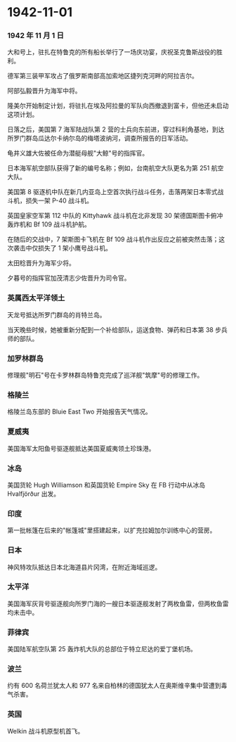 # 1942-11-01

### 1942 年 11 月 1 日

大和号上，驻扎在特鲁克的所有船长举行了一场庆功宴，庆祝圣克鲁斯战役的胜利。

德军第三装甲军攻占了俄罗斯南部高加索地区捷列克河畔的阿拉吉尔。

阿部弘毅晋升为海军中将。

隆美尔开始制定计划，将驻扎在埃及阿拉曼的军队向西撤退到富卡，但他还未启动这项计划。

日落之后，美国第 7 海军陆战队第 2
营的士兵向东前进，穿过科利角基地，到达所罗门群岛瓜达尔卡纳尔岛的梅塔波纳河，调查所报告的日军活动。

龟井义雄大佐被任命为潜艇母舰"大鲸"号的指挥官。

日本海军航空部队获得了新的编号名称；例如，台南航空大队更名为第 251
航空大队。

美国第 8
驱逐机中队在新几内亚岛上空首次执行战斗任务，击落两架日本零式战斗机，损失一架
P-40 战斗机。

英国皇家空军第 112 中队的 Kittyhawk 战斗机在北非发现 30
架德国斯图卡俯冲轰炸机和 Bf 109 战斗机护航。

在随后的交战中，7 架斯图卡飞机在 Bf 109
战斗机作出反应之前被突然击落；这次袭击中仅损失了 1 架小鹰号战斗机。

太田稔晋升为海军少将。

夕暮号的指挥官加茂清志少佐晋升为司令官。

### 英属西太平洋领土

天龙号抵达所罗门群岛的肖特兰岛。

当天晚些时候，她被重新分配到一个补给部队，运送食物、弹药和日本第 38
步兵师的部队。

### 加罗林群岛

修理舰"明石"号在卡罗林群岛特鲁克完成了巡洋舰"筑摩"号的修理工作。

### 格陵兰

格陵兰岛东部的 Bluie East Two 开始报告天气情况。

### 夏威夷

美国海军太阳鱼号驱逐舰抵达美国夏威夷领土珍珠港。

### 冰岛

美国货轮 Hugh Williamson 和英国货轮 Empire Sky 在 FB 行动中从冰岛
Hvalfjörður 出发。

### 印度

第一批帐篷在后来的"帐篷城"里搭建起来，以扩充拉姆加尔训练中心的营房。

### 日本

神风特攻队抵达日本北海道县片冈湾，在附近海域巡逻。

### 太平洋

美国海军灰背号驱逐舰向所罗门海的一艘日本驱逐舰发射了两枚鱼雷，但两枚鱼雷均未击中。

### 菲律宾

美国陆军航空队第 25 轰炸机大队的总部位于特立尼达的爱丁堡机场。

### 波兰

约有 600 名荷兰犹太人和 977
名来自柏林的德国犹太人在奥斯维辛集中营遭到毒气杀害。

### 英国

Welkin 战斗机原型机首飞。